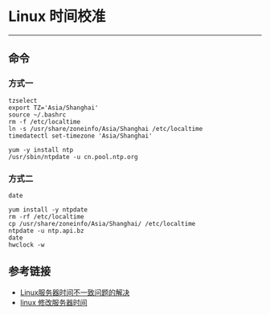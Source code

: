 # Linux 时间校准
***
## 命令
### 方式一
```
tzselect
export TZ='Asia/Shanghai'
source ~/.bashrc
rm -f /etc/localtime
ln -s /usr/share/zoneinfo/Asia/Shanghai /etc/localtime
timedatectl set-timezone 'Asia/Shanghai'

yum -y install ntp
/usr/sbin/ntpdate -u cn.pool.ntp.org
```

### 方式二
```shell script
date

yum install -y ntpdate
rm -rf /etc/localtime
cp /usr/share/zoneinfo/Asia/Shanghai/ /etc/localtime
ntpdate -u ntp.api.bz
date
hwclock -w
```

## 参考链接
- [Linux服务器时间不一致问题的解决](https://blog.csdn.net/zisefeizhu/article/details/81535299)
- [linux 修改服务器时间](https://blog.csdn.net/wangbailin2009/article/details/53332453)